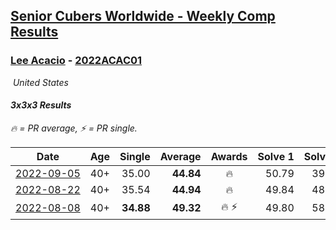 <style>table {white-space: nowrap;}</style>
<link rel="stylesheet" type="text/css" href="/scw-comp/css/flags.css" />

## [Senior Cubers Worldwide - Weekly Comp Results](/scw-comp/results/)
### [Lee Acacio](README.md) - [2022ACAC01](https://www.worldcubeassociation.org/persons/2022ACAC01?event=333)

<i class="flag flag-US" />&nbsp;United States

#### 3x3x3 Results

<span style="white-space: nowrap;">🔥 = PR average</span>, <span style="white-space: nowrap;">⚡ = PR single</span>.

| Date | Age | Single | Average | Awards | Solve 1 | Solve 2 | Solve 3 | Solve 4 | Solve 5 | Video |
| :--: | :--: | --: | --: | :--: | --: | --: | --: | --: | --: | :-- |
| [2022-09-05](../../results/2022-09-05/333.md) | 40+ | 35.00 | **44.84** | 🔥 | 50.79 | 39.92 | 35.00 | 49.24 | 45.35 | [Desktop](https://www.facebook.com/events/865213714460720/permalink/868540087461416) / [Mobile](https://m.facebook.com/events/865213714460720?view=permalink&id=868540087461416) |
| [2022-08-22](../../results/2022-08-22/333.md) | 40+ | 35.54 | **44.94** | 🔥 | 49.84 | 48.65 | 35.54 | 39.40 | 46.78 | [Desktop](https://www.facebook.com/events/1050714292295463/permalink/1051764682190424) / [Mobile](https://m.facebook.com/events/1050714292295463?view=permalink&id=1051764682190424) |
| [2022-08-08](../../results/2022-08-08/333.md) | 40+ | **34.88** | **49.32** | 🔥 ⚡ | 49.80 | 58.63 | 54.46 | **34.88** | 43.70 | [Desktop](https://www.facebook.com/events/825089031814345/permalink/833627080960540) / [Mobile](https://m.facebook.com/events/825089031814345?view=permalink&id=833627080960540) |


<!-- Global site tag (gtag.js) - Google Analytics -->
<script async src="https://www.googletagmanager.com/gtag/js?id=UA-86348435-3"></script>
<script>window.dataLayer = window.dataLayer || []; function gtag() {dataLayer.push(arguments);} gtag('js', new Date()); gtag('config', 'UA-86348435-3');</script>
